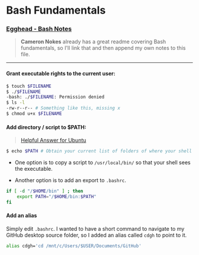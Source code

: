 # Bash Fundamentals

### [Egghead - Bash Notes](https://github.com/ccnokes/automate-daily-development-tasks-with-bash/blob/master/README.md#automate-daily-development-tasks-with-bash)
> **Cameron Nokes** already has a great readme covering Bash fundamentals, so I'll link that and then append my own notes to this file.
---

#### Grant executable rights to the current user:

```Bash
$ touch $FILENAME
$ ./$FILENAME
-bash: ./$FILENAME: Permission denied
$ ls -l
-rw-r--r-- # Something like this, missing x
$ chmod u+x $FILENAME
```

#### Add directory / script to $PATH:
> [Helpful Answer for Ubuntu](https://askubuntu.com/questions/60218/how-to-add-a-directory-to-the-path)

```Bash
$ echo $PATH # Obtain your current list of folders of where your shell looks for executables.
```

- One option is to copy a script to `/usr/local/bin/` so that your shell sees the executable.

- Another option is to add an export to `.bashrc`.

```Bash
if [ -d "/$HOME/bin" ] ; then
    export PATH="/$HOME/bin:$PATH"
fi
```

#### Add an alias

Simply edit `.bashrc`. I wanted to have a short command to navigate to my GitHub desktop source folder, so I added an alias called `cdgh` to point to it.

```Bash
alias cdgh='cd /mnt/c/Users/$USER/Documents/GitHub'
```
